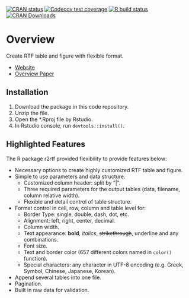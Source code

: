 <!-- badges: start -->

[![CRAN
status](https://www.r-pkg.org/badges/version/r2rtf)](https://CRAN.R-project.org/package=r2rtf)
[![Codecov test
coverage](https://codecov.io/gh/Merck/r2rtf/branch/master/graph/badge.svg)](https://codecov.io/gh/Merck/r2rtf?branch=master)
[![R build
status](https://github.com/Merck/r2rtf/workflows/R-CMD-check/badge.svg)](https://github.com/Merck/r2rtf/actions)
[![CRAN
Downloads](https://cranlogs.r-pkg.org/badges/r2rtf)](https://cran.r-project.org/r2rtf)
<!-- badges: end -->

Overview
========

Create RTF table and figure with flexible format.

-   [Website](https://merck.github.io/r2rtf/index.html)
-   [Overview
    Paper](https://www.pharmasug.org/proceedings/2020/DV/PharmaSUG-2020-DV-198.pdf)

Installation
------------

1.  Download the package in this code repository.
2.  Unzip the file.
3.  Open the \*.Rproj file by Rstudio.
4.  In Rstudio console, run `devtools::install()`.

Highlighted Features
--------------------

The R package r2rtf provided flexibility to provide features below:

-   Necessary options to create highly customized RTF table and figure.
-   Simple to use parameters and data structure.
    -   Customized column header: split by “|”.
    -   Three required parameters for the output tables (data, filename,
        column relative width).
    -   Flexible and detail control of table structure.
-   Format control in cell, row, column and table level for:
    -   Border Type: single, double, dash, dot, etc.
    -   Alignment: left, right, center, decimal.
    -   Column width.
    -   Text appearance: **bold**, *italics*, <s>strikethrough</s>,
        underline and any combinations.
    -   Font size.
    -   Text and border color (657 different colors named in `color()`
        function).
    -   Special characters: any character in UTF-8 encoding (e.g. Greek,
        Symbol, Chinese, Japanese, Korean).
-   Append several tables into one file.
-   Pagination.
-   Built in raw data for validation.
